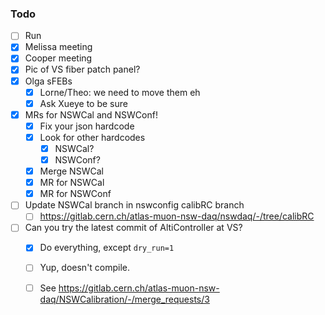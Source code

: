 ### Todo

- [ ] Run
- [x] Melissa meeting
- [x] Cooper meeting
- [x] Pic of VS fiber patch panel?
- [x] Olga sFEBs
   - [x] Lorne/Theo: we need to move them eh
   - [x] Ask Xueye to be sure
- [x] MRs for NSWCal and NSWConf!
   - [x] Fix your json hardcode
   - [x] Look for other hardcodes
      - [x] NSWCal?
      - [x] NSWConf?
   - [x] Merge NSWCal
   - [x] MR for NSWCal
   - [x] MR for NSWConf
- [ ] Update NSWCal branch in nswconfig calibRC branch
   - [ ] https://gitlab.cern.ch/atlas-muon-nsw-daq/nswdaq/-/tree/calibRC
- [ ] Can you try the latest commit of AltiController at VS?
   - [x] Do everything, except `dry_run=1`
   - [ ] Yup, doesn't compile.
   - [ ] See https://gitlab.cern.ch/atlas-muon-nsw-daq/NSWCalibration/-/merge_requests/3

